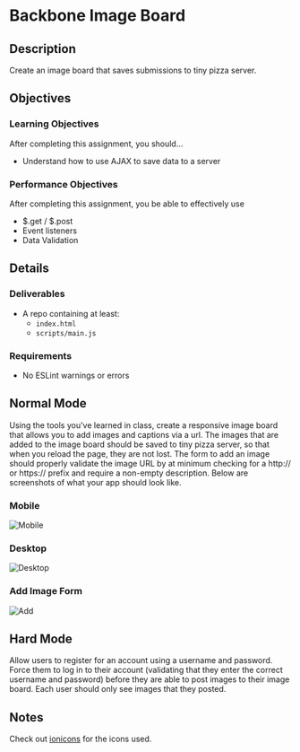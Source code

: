 # Backbone Image Board

## Description
Create an image board that saves submissions to tiny pizza server.


## Objectives

### Learning Objectives

After completing this assignment, you should…

* Understand how to use AJAX to save data to a server


### Performance Objectives

After completing this assignment, you be able to effectively use

* $.get / $.post
* Event listeners
* Data Validation

## Details

### Deliverables

* A repo containing at least:
  * `index.html`
  * `scripts/main.js`

### Requirements

* No ESLint warnings or errors


## Normal Mode
Using the tools you've learned in class, create a responsive image board that allows you to add images and captions via a url. The images that are added to the image board should be saved to tiny pizza server, so that when you reload the page, they are not lost. The form to add an image should properly validate the image URL by at minimum checking for a http:// or https:// prefix and require a non-empty description. Below are screenshots of what your app should look like.

### Mobile
![Mobile](mobile.png)

### Desktop
![Desktop](desktop.png)

### Add Image Form
![Add](add.png)

## Hard Mode
Allow users to register for an account using a username and password. Force them to log in to their account (validating that they enter the correct username and password) before they are able to post images to their image board. Each user should only see images that they posted.

           
## Notes

Check out [ionicons](http://ionicons.com/) for the icons used.


